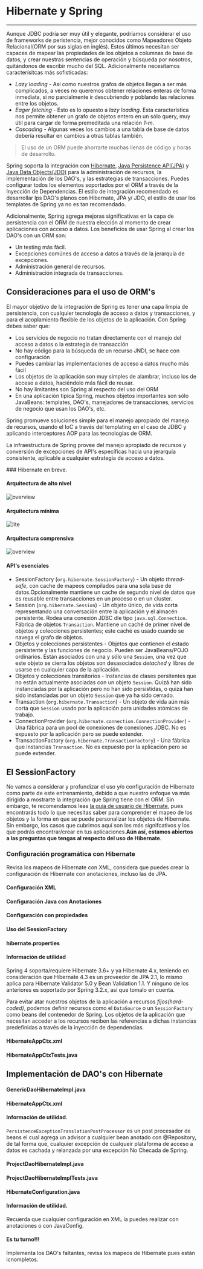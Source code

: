# Hibernate y Spring

------

Aunque JDBC podría ser muy útil y elegante, podríamos considerar el uso de frameworks de peristencia, mejor conocidos como Mapeadores Objeto Relacional(ORM por sus siglas en inglés). Estos últimos necesitan ser capaces de mapear las propiedades de los objetos a columnas de base de datos, y crear nuestras sentencias de operación y búsqueda por nosotros, quitándonos de escribir mucho del SQL. Adicionalmente necesitamos caracterísitcas más sofisticadas:

* _Lazy loading_ - Así como nuestros grafos de objetos llegan a ser más complicados, a veces no queremos obtener relaciones enteras de forma inmediata, si no parcialmente ir descubriendo y poblando las relaciones entre los objetos.
* _Eager fetching_ - Esto es lo opuesto a _lazy loading_. Esta característica nos permite obtener un grafo de objetos entero en un sólo query, muy útil para cargar de forma premeditada una relación _1-m_.
* _Cascading_ - Algunas veces los cambios a una tabla de base de datos debería resultar en cambios a otras tablas también.

<blockquote>
  <p>El uso de un ORM puede ahorrarte muchas líenas de código y horas de desarrollo.</p>
</blockquote>

Spring soporta la integración con [Hibernate](http://www.hibernate.org/), [Java Persistence API(JPA)](http://www.oracle.com/technetwork/java/javaee/tech/persistence-jsp-140049.html) y [Java Data Objects(JDO)](http://www.oracle.com/technetwork/java/index-jsp-135919.html) para la administración de recursos, la implementación de los DAO's, y las estrategias de transacciones. Puedes configurar todos los elementos soportados por el ORM a través de la Inyección de Dependencias. El estilo de integración recomendado es desarrollar lps DAO's planos con Hibernate, JPA y/ JDO, el estilo de usar los templates de Spring ya no es tan recomendado.

Adicionalmente, Spring agrega mejoras significativas en la capa de persistencia con el ORM de nuestra elección al momento de crear aplicaciones con acceso a datos. Los beneficios de usar Spring al crear los DAO's con un ORM son:

* Un testing más fácil. 
* Excepciones comúnes de acceso a datos a través de la jerarquía de excepciones.
* Administración general de recursos.
* Administración integrada de transacciones.

## Consideraciones para el uso de ORM's

El mayor objetivo de la integración de Spring es tener una capa limpia de persistencia, con cualquier tecnología de acceso a datos y transacciones, y para el acoplamiento flexible de los objetos de la aplicación. Con Spring debes saber que:

* Los servicios de negocio no tratan directamente con el manejo del acceso a datos o la estrategia de transacción
* No hay código para la búsqueda de un recurso JNDI, se hace con configuración
* Puedes cambiar las implementaciones de acceso a datos mucho más fácil
* Los objetos de la aplicación son muy simples de alambrar, incluso los de acceso a datos, haciéndolo más fácil de reusar.
* No hay limitantes son Spring al respecto del uso del ORM
* En una aplicación tipica Spring, muchos objetos importantes son sólo JavaBeans: templates, DAO's, manejadores de transacciones, servicios de negocio que usan los DAO's, etc.

Spring promueve soluciones simple para el manejo apropiado del manejo de recursos, usando el IoC a través del templating en el caso de JDBC y aplicando interceptores AOP para las tecnologías de ORM.

La infraestructura de Spring provee del manejo apropiado de recursos y conversión de excepciones de API's específicas hacia una jerarquía consistente, aplicable a cualquier estrategia de acceso a datos.

### Hibernate en breve.

<div class="row">
  <div class="col-md-6">
    <h4><i class="icon-code"></i> Arquitectura de alto nivel</h4>
    <img src="img/overview.png" alt="overview"/>
  </div>
  <div class="col-md-6">
    <h4><i class="icon-code"></i> Arquitectura mínima</h4>
    <img src="img/lite.png" alt="lite"/>
  </div>
</div>

<div class="row">
  <div class="col-md-12">
    <h4><i class="icon-code"></i> Arquitectura comprensiva</h4>
    <img src="img/full_cream.png" alt="overview"/>
  </div>
</div>

#### API's esenciales

* SessionFactory (`org.hibernate.SessionFactory`) - Un objeto _thread-safe_, con cache de mapeos compilados para una sola base de datos.Opcionalmente mantiene un cache de segundo nivel de datos que es reusable entre transacciones en un proceso o en un cluster.
* Session (`org.hibernate.Session`) - Un objeto único, de vida corta representando una conversación entre la aplicación y el almacén persistente. Rodea una conexión JDBC dle tipo `java.sql.Connection`. Fábrica de objetos `Transaction`. Mantiene un caché de primer nivel de objetos y colecciones persistentes; este caché es usado cuando se navega el grafo de objetos.
* Objetos y colecciones persistentes - Objetos que contienen el estado persistente y las funciones de negocio. Pueden ser JavaBeans/POJO ordinarios. Están asociados con una y sólo una `Session`, una vez que este objeto se cierra los objetos son desasociados _detached_ y libres de usarse en cualquier capa de la aplicación.
* Objetos y colecciones transitorios - Instancias de clases persitentes que no están actualmente asociadas con un objeto `Session`. Quizá han sido instanciadas por la aplicación pero no han sido persistidas, o quizá han sido instanciadas por un objeto `Session` que ya ha sido cerrado.
* Transaction (`org.hibernate.Transaction`) - Un objeto de vida aún más corta que `Session` usado por la aplicación para unidades atómicas de trabajo.
* ConnectionProvider (`org.hibernate.connection.ConnectionProvider`) -  Una fábrica para un pool de conexiones de conexiones JDBC. No es expuesto por la aplicación pero se puede extender.
* TransactionFactory (`org.hibernate.TransactionFactory`) - Una fábrica que instancias `Transaction`. No es expuesto por la aplicación pero se puede extender.

## El SessionFactory

No vamos a considerar y profundizar el uso y/o configuración de Hibernate como parte de este entrenamiento, debido a que nuestro enfoque va más dirigido a mostrarte la integración que Spring tiene con el ORM. Sin embargo, te recomendamos leas [la guía de usuario de Hibernate](http://docs.jboss.org/hibernate/orm/4.3/manual/en-US/html/), pues encontrarás todo lo que necesitas saber para comprender el mapeo de los objetos y la forma en que se puede personalizar los objetos de Hibernate. Sin embargo, los casos que cubrimos aquí son los más signifcativos y los que podrás encontrar/crear en tus aplicaciones.**Aún así, estamos abiertos a las preguntas que tengas al respecto del uso de Hibernate**.

### Configuración programática con Hibernate

<div class="alert alert-info">
  <strong><i class="icon-terminal"></i></strong> Revisa los mapeos de Hibernate con XML, considera que puedes crear la configuración de Hibernate con  anotaciones, incluso las de JPA.
</div>

<div class="row">
  <div class="col-md-4">
    <h4><i class="icon-code"></i> Configuración XML</h4>
    <script type="syntaxhighlighter" class="brush: java;"><![CDATA[
      Configuration cfg = new Configuration()
      .addResource("User.hbm.xml")
      .addResource("Project.hbm.xml");
    ]]></script>
  </div>
  <div class="col-md-4">
    <h4><i class="icon-code"></i> Configuración Java con Anotaciones</h4>
    <script type="syntaxhighlighter" class="brush: java;"><![CDATA[
      Configuration cfg = new Configuration()
      .addClass(com.makingdevs.model.User.class)
      .addClass(com.makingdevs.model.Project.class);
    ]]></script>
  </div>
  <div class="col-md-4">
    <h4><i class="icon-code"></i> Configuración con propiedades</h4>
    <script type="syntaxhighlighter" class="brush: java;"><![CDATA[
      Configuration cfg = new Configuration()
      .addClass(com.makingdevs.model.User.class)
      .addClass(com.makingdevs.model.Project.class)
      .setProperty("hibernate.dialect", "org.hibernate.dialect.MySQLInnoDBDialect")
      .setProperty("hibernate.connection.datasource", "java:comp/env/jdbc/test")
      .setProperty("hibernate.order_updates", "true");
    ]]></script>
  </div>
</div>

<div class="row">
  <div class="col-md-6">
    <h4><i class="icon-code"></i> Uso del SessionFactory</h4>
    <script type="syntaxhighlighter" class="brush: java;"><![CDATA[
      SessionFactory sessions = cfg.buildSessionFactory();
      Session session = sessions.openSession(); // open a new Session
    ]]></script>
  </div>
  <div class="col-md-6">
    <h4><i class="icon-file"></i> hibernate.properties</h4>
    <script type="syntaxhighlighter" class="brush: plain;"><![CDATA[
hibernate.connection.driver_class = org.postgresql.Driver
hibernate.connection.url = jdbc:postgresql://localhost/makingdevs
hibernate.connection.username = myuser
hibernate.connection.password = secret
hibernate.c3p0.min_size=5
hibernate.c3p0.max_size=20
hibernate.c3p0.timeout=1800
hibernate.c3p0.max_statements=50
hibernate.dialect = org.hibernate.dialect.PostgreSQL82Dialect
    ]]></script>
  </div>
</div>

<div class="bs-callout bs-callout-warning">
<h4><i class="icon-coffee"></i> Información de utilidad</h4>
  <p>
    Spring 4 soporta/requiere Hibernate 3.6+ y ya Hibernate 4.x, teniendo en consideración que Hibernate 4.3 es un proveedor de JPA 2.1, lo mismo aplica para Hibernate Validator 5.0 y Bean Validation 1.1. Y ninguno de los anteriores es soportado por Spring 3.2.x, así que tomalo en cuenta.
  </a>
  </p>
</div>

Para evitar atar nuestros objetos de la aplicación a recursos _fijos(hard-coded)_, podemos definir recursos como el `DataSource` o un `SessionFactory` como beans del contenedor de Spring. Los objetos de la aplicación que necesitan acceder a los recursos reciben las referencias a dichas instancias predefinidas a través de la inyección de dependencias.

<div class="row">
  <div class="col-md-6">
    <h4><i class="icon-code"></i> HibernateAppCtx.xml</h4>
    <script type="syntaxhighlighter" class="brush: xml;"><![CDATA[
<?xml version="1.0" encoding="UTF-8"?>
<beans xmlns="http://www.springframework.org/schema/beans"
  xmlns:xsi="http://www.w3.org/2001/XMLSchema-instance"
  xsi:schemaLocation="http://www.springframework.org/schema/beans http://www.springframework.org/schema/beans/spring-beans.xsd">

  <bean id="sessionFactory"
    class="org.springframework.orm.hibernate3.LocalSessionFactoryBean">
    <property name="dataSource" ref="dataSource" />
    <property name="mappingResources">
      <list>
        <value>com/makingdevs/model/User.hbm.xml</value>
        <value>com/makingdevs/model/Project.hbm.xml</value>
        <value>com/makingdevs/model/UserStory.hbm.xml</value>
        <value>com/makingdevs/model/Task.hbm.xml</value>
      </list>
    </property>
    <property name="hibernateProperties">
      <value>
        hibernate.dialect=org.hibernate.dialect.H2Dialect
      </value>
    </property>
  </bean>

</beans>
    ]]></script>
  </div>
  <div class="col-md-6">
    <h4><i class="icon-file"></i> HibernateAppCtxTests.java</h4>
    <script type="syntaxhighlighter" class="brush: java;"><![CDATA[
package com.makingdevs.practica6;

import static org.springframework.util.Assert.notNull;

import org.hibernate.SessionFactory;
import org.junit.FixMethodOrder;
import org.junit.Test;
import org.junit.runner.RunWith;
import org.junit.runners.MethodSorters;
import org.springframework.beans.factory.annotation.Autowired;
import org.springframework.test.context.ContextConfiguration;
import org.springframework.test.context.junit4.SpringJUnit4ClassRunner;

@RunWith(SpringJUnit4ClassRunner.class)
@ContextConfiguration(locations = { "HibernateAppCtx.xml", "../practica1/DataSourceWithNamespace.xml" })
@FixMethodOrder(MethodSorters.NAME_ASCENDING)
public class HibernateAppCtxTests {

  @Autowired
  SessionFactory sessionFactory;

  @Test
  public void test0SessionFactory() {
    notNull(sessionFactory);
  }

  @Test
  public void test1Session() {
    org.springframework.util.Assert.notNull(sessionFactory.openSession());
  }

}
    ]]></script>
  </div>
</div>


## Implementación de DAO's con Hibernate

<div class="row">
  <div class="col-md-6">
    <h4><i class="icon-code"></i> GenericDaoHibernateImpl.java</h4>
    <script type="syntaxhighlighter" class="brush: java;"><![CDATA[
package com.makingdevs.practica7;

import java.io.Serializable;
import java.lang.reflect.ParameterizedType;
import java.util.List;

import org.hibernate.SessionFactory;
import org.hibernate.criterion.Projections;

import com.makingdevs.dao.GenericDao;

public abstract class GenericDaoHibernateImpl<T, PK extends Serializable> implements GenericDao<T, PK> {

  private SessionFactory sessionFactory;

  private Class<T> type = null;

  public SessionFactory getSessionFactory() {
    return sessionFactory;
  }

  public void setSessionFactory(SessionFactory sessionFactory) {
    this.sessionFactory = sessionFactory;
  }

  @Override
  public void create(T newInstance) {
    sessionFactory.getCurrentSession().save(newInstance);
  }

  @SuppressWarnings("unchecked")
  @Override
  public T read(PK id) {
    return (T) sessionFactory.getCurrentSession().get(getType(), id);
  }

  @Override
  public void update(T transientObject) {
    sessionFactory.getCurrentSession().update(transientObject);
  }

  @Override
  public void delete(T persistentObject) {
    sessionFactory.getCurrentSession().delete(persistentObject);
  }

  @SuppressWarnings("unchecked")
  @Override
  public List<T> findAll() {
    return sessionFactory.getCurrentSession().createCriteria(getType()).list();
  }

  @Override
  public int countAll() {
    return (Integer) sessionFactory.getCurrentSession().createCriteria(getType()).setProjection(Projections.rowCount())
        .uniqueResult();
  }

  @SuppressWarnings("unchecked")
  public Class<T> getType() {
    if (type == null) {
      Class<?> clazz = getClass();
      while (!(clazz.getGenericSuperclass() instanceof ParameterizedType)) {
        clazz = clazz.getSuperclass();
      }
      type = (Class<T>) ((ParameterizedType) clazz.getGenericSuperclass()).getActualTypeArguments()[0];
    }
    return type;
  }

}
    ]]></script>
  </div>
  <div class="col-md-6">
    <h4><i class="icon-code"></i> HibernateAppCtx.xml</h4>
    <script type="syntaxhighlighter" class="brush: xml;"><![CDATA[
<?xml version="1.0" encoding="UTF-8"?>
<beans xmlns="http://www.springframework.org/schema/beans"
  xmlns:xsi="http://www.w3.org/2001/XMLSchema-instance" xmlns:jdbc="http://www.springframework.org/schema/jdbc"
  xmlns:context="http://www.springframework.org/schema/context"
  xmlns:aop="http://www.springframework.org/schema/aop" xmlns:tx="http://www.springframework.org/schema/tx"
  xsi:schemaLocation="http://www.springframework.org/schema/jdbc http://www.springframework.org/schema/jdbc/spring-jdbc-4.0.xsd
    http://www.springframework.org/schema/aop http://www.springframework.org/schema/aop/spring-aop-4.0.xsd
    http://www.springframework.org/schema/beans http://www.springframework.org/schema/beans/spring-beans.xsd
    http://www.springframework.org/schema/tx http://www.springframework.org/schema/tx/spring-tx-4.0.xsd
    http://www.springframework.org/schema/context http://www.springframework.org/schema/context/spring-context-4.0.xsd">

  <context:component-scan base-package="com.makingdevs.practica7" />

  <jdbc:embedded-database type="H2" id="dataSource">
    <jdbc:script location="classpath:/com/makingdevs/scripts/user.sql" />
    <jdbc:script location="classpath:/com/makingdevs/scripts/project.sql" />
    <jdbc:script location="classpath:/com/makingdevs/scripts/user_story.sql" />
    <jdbc:script location="classpath:/com/makingdevs/scripts/task.sql" />
    <jdbc:script location="classpath:/com/makingdevs/scripts/constraints.sql" />
  </jdbc:embedded-database>

  <bean id="sessionFactory"
    class="org.springframework.orm.hibernate4.LocalSessionFactoryBean">
    <property name="dataSource" ref="dataSource" />
    <property name="mappingResources">
      <list>
        <value>com/makingdevs/model/User.hbm.xml</value>
        <value>com/makingdevs/model/Project.hbm.xml</value>
        <value>com/makingdevs/model/UserStory.hbm.xml</value>
        <value>com/makingdevs/model/Task.hbm.xml</value>
      </list>
    </property>
    <property name="hibernateProperties">
      <value>
        hibernate.dialect=org.hibernate.dialect.H2Dialect
      </value>
    </property>
  </bean>

  <bean
    class="org.springframework.dao.annotation.PersistenceExceptionTranslationPostProcessor" />

  <!-- This is very important, but it's explained later!!! Don't Worry about... -->
  <bean id="transactionManager"
    class="org.springframework.orm.hibernate4.HibernateTransactionManager">
    <property name="sessionFactory" ref="sessionFactory" />
  </bean>

  <aop:config>
    <aop:pointcut id="allMethods"
      expression="execution(public * com.makingdevs.practica7.**.*(..))" />
    <aop:advisor advice-ref="txAdvice" pointcut-ref="allMethods" />
  </aop:config>

  <tx:advice id="txAdvice" transaction-manager="transactionManager">
    <tx:attributes>
      <tx:method name="*" />
    </tx:attributes>
  </tx:advice>

</beans>
    ]]></script>
  </div>
</div>

<div class="bs-callout bs-callout-info">
<h4><i class="icon-coffee"></i> Información de utilidad.</h4>
  <p>
    <code>PersistenceExceptionTranslationPostProcessor</code> es un post procesador de beans el cual agrega un advisor a cualquier bean anotado con @Repository, de tal forma que, cualquier excepción de cualqueir plataforma de acceso a datos es cachada y relanzada por una excepción No Checada de Spring.
  </a>
  </p>
</div>

<div class="row">
  <div class="col-md-6">
    <h4><i class="icon-code"></i> ProjectDaoHibernateImpl.java</h4>
    <script type="syntaxhighlighter" class="brush: java;"><![CDATA[
package com.makingdevs.practica7;

import org.hibernate.Query;
import org.hibernate.SessionFactory;
import org.springframework.beans.factory.annotation.Autowired;
import org.springframework.stereotype.Repository;

import com.makingdevs.dao.ProjectDao;
import com.makingdevs.model.Project;

@Repository
public class ProjectDaoHibernateImpl extends GenericDaoHibernateImpl<Project, Long> implements ProjectDao {

  @Autowired
  public ProjectDaoHibernateImpl(SessionFactory sessionFactory) {
    super.setSessionFactory(sessionFactory);
  }

  @Override
  public Project findByCodename(String codename) {
    Query query = getSessionFactory().getCurrentSession().createQuery("from Project where codeName = ?");
    query.setString(0, codename);
    return (Project) query.uniqueResult();
  }

}
    ]]></script>
  </div>

  <div class="col-md-6">
    <h4><i class="icon-code"></i> ProjectDaoHibernateImplTests.java</h4>
    <script type="syntaxhighlighter" class="brush: java;"><![CDATA[
package com.makingdevs.practica7;

import static org.springframework.util.Assert.notNull;

import java.util.Date;

import javax.sql.DataSource;

import org.junit.FixMethodOrder;
import org.junit.Test;
import org.junit.runner.RunWith;
import org.junit.runners.MethodSorters;
import org.springframework.beans.factory.annotation.Autowired;
import org.springframework.test.context.ContextConfiguration;
import org.springframework.test.context.junit4.SpringJUnit4ClassRunner;
import org.springframework.util.Assert;
import static org.junit.Assert.assertEquals;
import static org.junit.Assert.assertNotEquals;
import static org.junit.Assert.assertNull;

import com.makingdevs.dao.ProjectDao;
import com.makingdevs.model.Project;

@RunWith(SpringJUnit4ClassRunner.class)
@ContextConfiguration(locations = { "HibernateAppCtx.xml" })
@FixMethodOrder(MethodSorters.NAME_ASCENDING)
public class ProjectDaoHibernateImplTests {

  @Autowired
  ProjectDao projectDao;
  @Autowired
  DataSource dataSource;
  
  private static Long projectId;

  @Test
  public void test0ProjectDao() {
    notNull(projectDao);
    notNull(dataSource);
  }

  @Test
  public void test1CreateProject() {
    Project project = new Project();
    project.setName("New Project");
    project.setCodeName("NEWPROJECT");
    project.setDescription("This is a new project");
    project.setDateCreated(new Date());
    project.setLastUpdated(new Date());
    projectDao.create(project);
    Assert.isTrue(project.getId() > 0);
    projectId = project.getId();
  }
  
  @Test
  public void test2ReadProject(){
    Project project = projectDao.read(projectId);
    Assert.isTrue(project.getId() > 0);
    assertEquals("New Project", project.getName());
    assertEquals("NEWPROJECT", project.getCodeName());
  }
  
  @Test
  public void test3UpdateProject(){
    Project project = projectDao.read(projectId);
    String originalCodeName = project.getCodeName();
    project.setCodeName("PROJECTUPDATED");
    project.setName("Project updated");
    projectDao.update(project);
    Project projectUpdated = projectDao.read(projectId);
    assertNotEquals(originalCodeName, projectUpdated.getCodeName());
  }
  
  @Test 
  public void test4FindProjectByCodeName(){
    Project project = projectDao.findByCodename("PROJECTUPDATED");
    assertEquals("PROJECTUPDATED", project.getCodeName());
  }
  
  @Test 
  public void test5DeleteProject(){
    Project project = projectDao.read(projectId);
    projectDao.delete(project);
    Project projectDeleted = projectDao.read(projectId);
    assertNull(projectDeleted);
  }

}
    ]]></script>
  </div>
</div>

<div class="row">
  <div class="col-md-12">
    <h4><i class="icon-code"></i> HibernateConfiguration.java</h4>
    <script type="syntaxhighlighter" class="brush: java;"><![CDATA[
package com.makingdevs.practica7;

import javax.sql.DataSource;

import org.springframework.context.annotation.Bean;
import org.springframework.dao.annotation.PersistenceExceptionTranslationPostProcessor;
import org.springframework.jdbc.datasource.embedded.EmbeddedDatabaseBuilder;
import org.springframework.jdbc.datasource.embedded.EmbeddedDatabaseType;
import org.springframework.orm.hibernate3.HibernateTransactionManager;
import org.springframework.orm.hibernate4.LocalSessionFactoryBean;
import org.springframework.transaction.PlatformTransactionManager;

import com.makingdevs.dao.ProjectDao;

@Configuration
public class HibernateConfiguration {

  @Bean
  public DataSource dataSource() {
    EmbeddedDatabaseBuilder builder = new EmbeddedDatabaseBuilder();
    builder.addScript("classpath:/com/makingdevs/scripts/project.sql");
    builder.addScript("classpath:/com/makingdevs/scripts/user_story.sql");
    builder.addScript("classpath:/com/makingdevs/scripts/task.sql");
    builder.addScript("classpath:/com/makingdevs/scripts/user.sql");
    builder.addScript("classpath:/com/makingdevs/scripts/constraints.sql");
    return builder.setType(EmbeddedDatabaseType.H2).build();
  }

  @Bean
  public LocalSessionFactoryBean sessionFactory() {
    LocalSessionFactoryBean localSessionFactory = new LocalSessionFactoryBean();
    localSessionFactory.setDataSource(dataSource());
    localSessionFactory.setMappingResources("com/makingdevs/model/Project.hbm.xml",
        "com/makingdevs/model/UserStory.hbm.xml", "com/makingdevs/model/Task.hbm.xml",
        "com/makingdevs/model/User.hbm.xml");
    localSessionFactory.getHibernateProperties().put("hibernate.dialect", "org.hibernate.dialect.H2Dialect");
    return localSessionFactory;
  }

  @Bean
  public PersistenceExceptionTranslationPostProcessor exceptionTranslation() {
    return new PersistenceExceptionTranslationPostProcessor();
  }

  @Bean
  public ProjectDao projectDao() {
    return new ProjectDaoHibernateImpl(sessionFactory().getObject());
  }
  
  @Bean
  public HibernateTransactionManager transactionManager(){
    HibernateTransactionManager transactionManager = new HibernateTransactionManager(sessionFactory().getObject());
    return transactionManager;
  }
}
    ]]></script>
  </div>
</div>

<div class="bs-callout bs-callout-info">
<h4><i class="icon-coffee"></i> Información de utilidad.</h4>
  <p>
    Recuerda que cualquier configuración en XML la puedes realizar con anotaciones o con JavaConfig.
  </a>
  </p>
</div>

<div class="bs-callout bs-callout-warning">
<h4><i class="icon-coffee"></i> Es tu turno!!!</h4>
  <p>
    Implementa los DAO's faltantes, revisa los mapeos de Hibernate pues están icnompletos.
  </a>
  </p>
</div>